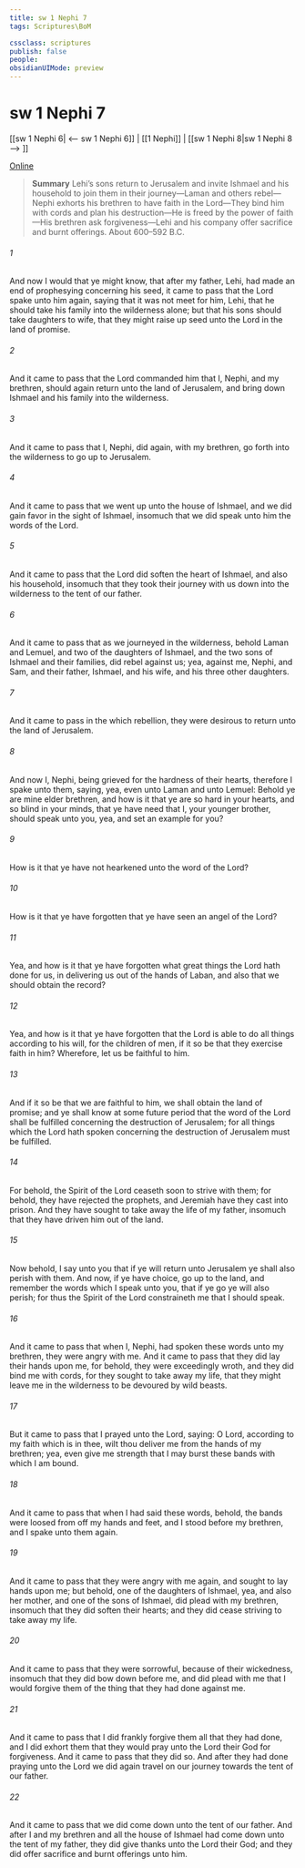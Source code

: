 ```yaml
---
title: sw 1 Nephi 7
tags: Scriptures\BoM

cssclass: scriptures
publish: false
people:
obsidianUIMode: preview
---
```


# sw 1 Nephi 7
[[sw 1 Nephi 6| <-- sw 1 Nephi 6]] | [[1 Nephi]] | [[sw 1 Nephi 8|sw 1 Nephi 8 --> ]]

[Online](https://churchofjesuschrist.org/study/scriptures/bofm/1-ne/7?lang=eng)

> __Summary__
Lehi’s sons return to Jerusalem and invite Ishmael and his household to join them in their journey—Laman and others rebel—Nephi exhorts his brethren to have faith in the Lord—They bind him with cords and plan his destruction—He is freed by the power of faith—His brethren ask forgiveness—Lehi and his company offer sacrifice and burnt offerings. About 600–592 B.C.

###### 1 
And now I would that ye might know, that after my father, Lehi, had made an end of prophesying concerning his seed, it came to pass that the Lord spake unto him again, saying that it was not meet for him, Lehi, that he should take his family into the wilderness alone; but that his sons should take daughters to wife, that they might raise up seed unto the Lord in the land of promise.

###### 2 
And it came to pass that the Lord commanded him that I, Nephi, and my brethren, should again return unto the land of Jerusalem, and bring down Ishmael and his family into the wilderness.

###### 3 
And it came to pass that I, Nephi, did again, with my brethren, go forth into the wilderness to go up to Jerusalem.

###### 4 
And it came to pass that we went up unto the house of Ishmael, and we did gain favor in the sight of Ishmael, insomuch that we did speak unto him the words of the Lord.

###### 5 
And it came to pass that the Lord did soften the heart of Ishmael, and also his household, insomuch that they took their journey with us down into the wilderness to the tent of our father.

###### 6 
And it came to pass that as we journeyed in the wilderness, behold Laman and Lemuel, and two of the daughters of Ishmael, and the two sons of Ishmael and their families, did rebel against us; yea, against me, Nephi, and Sam, and their father, Ishmael, and his wife, and his three other daughters.

###### 7 
And it came to pass in the which rebellion, they were desirous to return unto the land of Jerusalem.

###### 8 
And now I, Nephi, being grieved for the hardness of their hearts, therefore I spake unto them, saying, yea, even unto Laman and unto Lemuel: Behold ye are mine elder brethren, and how is it that ye are so hard in your hearts, and so blind in your minds, that ye have need that I, your younger brother, should speak unto you, yea, and set an example for you?

###### 9 
How is it that ye have not hearkened unto the word of the Lord?

###### 10 
How is it that ye have forgotten that ye have seen an angel of the Lord?

###### 11 
Yea, and how is it that ye have forgotten what great things the Lord hath done for us, in delivering us out of the hands of Laban, and also that we should obtain the record?

###### 12 
Yea, and how is it that ye have forgotten that the Lord is able to do all things according to his will, for the children of men, if it so be that they exercise faith in him? Wherefore, let us be faithful to him.

###### 13 
And if it so be that we are faithful to him, we shall obtain the land of promise; and ye shall know at some future period that the word of the Lord shall be fulfilled concerning the destruction of Jerusalem; for all things which the Lord hath spoken concerning the destruction of Jerusalem must be fulfilled.

###### 14 
For behold, the Spirit of the Lord ceaseth soon to strive with them; for behold, they have rejected the prophets, and Jeremiah have they cast into prison. And they have sought to take away the life of my father, insomuch that they have driven him out of the land.

###### 15 
Now behold, I say unto you that if ye will return unto Jerusalem ye shall also perish with them. And now, if ye have choice, go up to the land, and remember the words which I speak unto you, that if ye go ye will also perish; for thus the Spirit of the Lord constraineth me that I should speak.

###### 16 
And it came to pass that when I, Nephi, had spoken these words unto my brethren, they were angry with me. And it came to pass that they did lay their hands upon me, for behold, they were exceedingly wroth, and they did bind me with cords, for they sought to take away my life, that they might leave me in the wilderness to be devoured by wild beasts.

###### 17 
But it came to pass that I prayed unto the Lord, saying: O Lord, according to my faith which is in thee, wilt thou deliver me from the hands of my brethren; yea, even give me strength that I may burst these bands with which I am bound.

###### 18 
And it came to pass that when I had said these words, behold, the bands were loosed from off my hands and feet, and I stood before my brethren, and I spake unto them again.

###### 19 
And it came to pass that they were angry with me again, and sought to lay hands upon me; but behold, one of the daughters of Ishmael, yea, and also her mother, and one of the sons of Ishmael, did plead with my brethren, insomuch that they did soften their hearts; and they did cease striving to take away my life.

###### 20 
And it came to pass that they were sorrowful, because of their wickedness, insomuch that they did bow down before me, and did plead with me that I would forgive them of the thing that they had done against me.

###### 21 
And it came to pass that I did frankly forgive them all that they had done, and I did exhort them that they would pray unto the Lord their God for forgiveness. And it came to pass that they did so. And after they had done praying unto the Lord we did again travel on our journey towards the tent of our father.

###### 22 
And it came to pass that we did come down unto the tent of our father. And after I and my brethren and all the house of Ishmael had come down unto the tent of my father, they did give thanks unto the Lord their God; and they did offer sacrifice and burnt offerings unto him.

